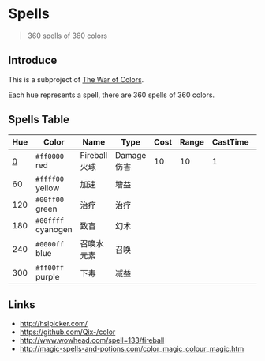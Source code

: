 # Spells

> 360 spells of 360 colors

## Introduce

This is a subproject of [The War of Colors](https://github.com/xcatliu/the-war-of-colors).

Each hue represents a spell, there are 360 spells of 360 colors.

## Spells Table

| Hue | Color | Name | Type | Cost | Range | CastTime | Cooldown | Ability | Affects | Effects | Comments |
| --- | --- | --- | --- | --- | --- | --- | --- | --- | --- | --- | --- |
| [0](https://github.com/xcatliu/spells/blob/master/src/spells/000.json)  | `#ff0000` red | Fireball 火球 | Damage 伤害 | 10 | 10 | 1 | 0 | Unit Target | Enemy Units | Damage-10-Fire | [wow fireball](http://www.wowhead.com/spell=133/fireball) |
| 60 | `#ffff00` yellow | 加速 | 增益
| 120 | `#00ff00` green | 治疗 | 治疗
| 180 | `#00ffff` cyanogen | 致盲 | 幻术
| 240 | `#0000ff` blue | 召唤水元素 | 召唤
| 300 | `#ff00ff` purple | 下毒 | 减益

## Links

- http://hslpicker.com/
- https://github.com/Qix-/color
- http://www.wowhead.com/spell=133/fireball
- http://magic-spells-and-potions.com/color_magic_colour_magic.htm
